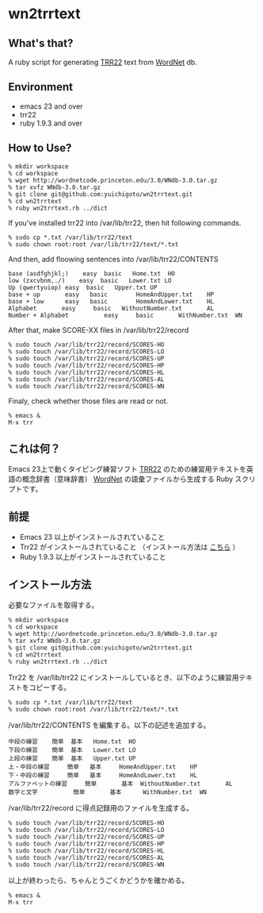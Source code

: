 wn2trrtext
==========

What's that?
-------------
A ruby script for generating [TRR22](http://code.google.com/p/trr22/) text from [WordNet](http://wordnet.princeton.edu/) db.

Environment
------------
* emacs 23 and over
* trr22
* ruby 1.9.3 and over

How to Use?
------------
    % mkdir workspace
    % cd workspace
    % wget http://wordnetcode.princeton.edu/3.0/WNdb-3.0.tar.gz
    % tar xvfz WNdb-3.0.tar.gz
    % git clone git@github.com:yuichigoto/wn2trrtext.git
    % cd wn2trrtext
    % ruby wn2trrtext.rb ../dict

If you've installed trr22 into /var/lib/trr22, then hit following commands.

    % sudo cp *.txt /var/lib/trr22/text
    % sudo chown root:root /var/lib/trr22/text/*.txt

And then, add floowing sentences into /var/lib/trr22/CONTENTS 

    base (asdfghjkl;)    easy  basic   Home.txt  HO
    low (zxcvbnm,./)    easy  basic   Lower.txt	LO
    Up (qwertyuiop) easy  basic   Upper.txt	UP
    base + up	    easy   basic		HomeAndUpper.txt	HP
    base + low	    easy   basic		HomeAndLower.txt	HL
    Alphabet	   easy		basic	WithoutNumber.txt		AL
    Number + Alphabet		   easy		basic		WithNumber.txt	WN

After that, make SCORE-XX files in /var/lib/trr22/record

    % sudo touch /var/lib/trr22/record/SCORES-HO
    % sudo touch /var/lib/trr22/record/SCORES-LO
    % sudo touch /var/lib/trr22/record/SCORES-UP
    % sudo touch /var/lib/trr22/record/SCORES-HP
    % sudo touch /var/lib/trr22/record/SCORES-HL
    % sudo touch /var/lib/trr22/record/SCORES-AL
    % sudo touch /var/lib/trr22/record/SCORES-WN

Finaly, check whether those files are read or not.

    % emacs &
    M-x trr


これは何？
-------------
Emacs 23上で動くタイピング練習ソフト [TRR22](http://code.google.com/p/trr22/)  のための練習用テキストを英語の概念辞書（意味辞書） [WordNet](http://wordnet.princeton.edu/) の語彙ファイルから生成する Ruby スクリプトです。

前提
------------
* Emacs 23 以上がインストールされていること
* Trr22 がインストールされていること （インストール方法は [こちら](http://www.aise.ics.saitama-u.ac.jp/~gotoh/TrrOnUbuntu.html) ）
* Ruby 1.9.3 以上がインストールされていること

インストール方法
-------------------------
必要なファイルを取得する。

    % mkdir workspace
    % cd workspace
    % wget http://wordnetcode.princeton.edu/3.0/WNdb-3.0.tar.gz
    % tar xvfz WNdb-3.0.tar.gz
    % git clone git@github.com:yuichigoto/wn2trrtext.git
    % cd wn2trrtext
    % ruby wn2trrtext.rb ../dict

Trr22 を /var/lib/trr22 にインストールしているとき、以下のように練習用テキストをコピーする。

    % sudo cp *.txt /var/lib/trr22/text
    % sudo chown root:root /var/lib/trr22/text/*.txt

/var/lib/trr22/CONTENTS を編集する。以下の記述を追加する。

    中段の練習    簡単  基本   Home.txt	HO
    下段の練習    簡単  基本   Lower.txt	LO
    上段の練習    簡単  基本   Upper.txt	UP
    上・中段の練習	    簡単   基本		HomeAndUpper.txt	HP
    下・中段の練習	    簡単   基本		HomeAndLower.txt	HL
    アルファベットの練習	   簡単		基本	WithoutNumber.txt		AL
    数字と文字		   簡単		基本		WithNumber.txt	WN

/var/lib/trr22/record に得点記録用のファイルを生成する。

    % sudo touch /var/lib/trr22/record/SCORES-HO
    % sudo touch /var/lib/trr22/record/SCORES-LO
    % sudo touch /var/lib/trr22/record/SCORES-UP
    % sudo touch /var/lib/trr22/record/SCORES-HP
    % sudo touch /var/lib/trr22/record/SCORES-HL
    % sudo touch /var/lib/trr22/record/SCORES-AL
    % sudo touch /var/lib/trr22/record/SCORES-WN

以上が終わったら、ちゃんとうごくかどうかを確かめる。

    % emacs &
    M-x trr

